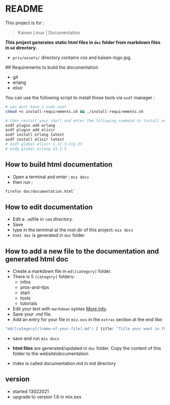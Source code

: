 # README

This project is for :
>Kaisen Linux | Documentation


**This project generates static html files in `doc` folder from markdown files in `md` directory**.
  
- `priv/assets/` directory contains css and kaisen-logo jpg.


## Requirements to build the documentation

- git
- erlang
- elixir

You can use the following script to install those tools via `asdf` manager : 

```bash
# you must have a sudo user
chmod +x install-requirements.sh && ./install-requirements.sh
```

```bash
# then restart your shell and enter the following command to install erlang and elixir via asdf
asdf plugin add erlang
asdf plugin add elixir
asdf install erlang latest
asdf install elixir latest
# asdf global elixir 1.11.3-otp-23
# asdg global erlang 23.2.5 
```

## How to build html documentation

- Open a terminal and enter : `mix docs`
- then run :

```bash
firefox doc/documentation.html`
```

## How to edit documentation

- Edit a `.md`file in `\md` directory.
- Save
- type in the terminal at the root dir of this project: `mix docs`
- `html doc` is generated in `doc` folder

## How to add a new file to the documentation and generated html doc

- Create a markdown file in `md\[category]` folder.
- There is 5 `[category]` folders:
    - infos
    - pros-and-tips
    - start
    - tools
    - tutorials
- Edit your text with `markdown` syntax [More info](https://guides.github.com/features/mastering-markdown/).
- Save your .md file.
- Add an entry for your file in `mix.exs` in the `extras` section at the end like:  
```bash
"md/[category]/[name-of-your-file].md": [ title: "Title your want in the menu"]
```
- save and run `mix docs`
- **html files** are generated/updated in `doc` folder. Copy the content of this folder to the website\documentation

- index is called documentation.md in md directory



## version

- started 13022021  
- upgrade to version 1.6 in mix.exs


